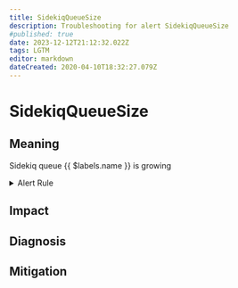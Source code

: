 ```yaml
---
title: SidekiqQueueSize
description: Troubleshooting for alert SidekiqQueueSize
#published: true
date: 2023-12-12T21:12:32.022Z
tags: LGTM
editor: markdown
dateCreated: 2020-04-10T18:32:27.079Z
---
```


# SidekiqQueueSize

## Meaning
[//]: # "Short paragraph that explains what the alert means"
Sidekiq queue {{ $labels.name }} is growing

<details>
  <summary>Alert Rule</summary>

  ```yaml
alert: SidekiqQueueSize
expr: sidekiq_queue_size > 100
for: 1m
labels:
    severity: warning
annotations:
    summary: Sidekiq queue size (instance {{ $labels.instance }})
    description: |-
        Sidekiq queue {{ $labels.name }} is growing
          VALUE = {{ $value }}
          LABELS = {{ $labels }}
    runbook: https://github.com/srerun/prometheus-alerts/content/runbooks/SidekiqQueueSize

  ```
</details>


## Impact
[//]: # "What could / will happen if the alert is not addressed"



## Diagnosis
[//]: # "Steps to take to identify the cause of the problem"



## Mitigation
[//]: # "The steps necessary to resolve the alert"
